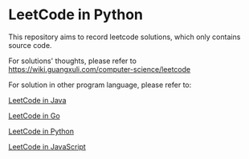# LeetCode in Python

This repository aims to record leetcode solutions, which only contains source code.

For solutions' thoughts, please refer to https://wiki.guangxuli.com/computer-science/leetcode

For solution in other program language, please refer to:

[LeetCode in Java](https://github.com/guangxu-li/leetcode-in-java)

[LeetCode in Go](https://github.com/guangxu-li/leetcode-in-go)

[LeetCode in Python](https://github.com/guangxu-li/leetcode-in-python)

[LeetCode in JavaScript](https://github.com/guangxu-li/leetcode-in-javascript)
